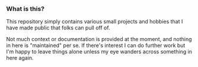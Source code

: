 ### What is this?

This repository simply contains various small projects and hobbies that I have made public that folks can pull off of. 

Not much context or documentation is provided at the moment, and nothing in here is "maintained" per se. If there's interest I can do further work but I'm happy to leave things alone unless my eye wanders across something in here again.


